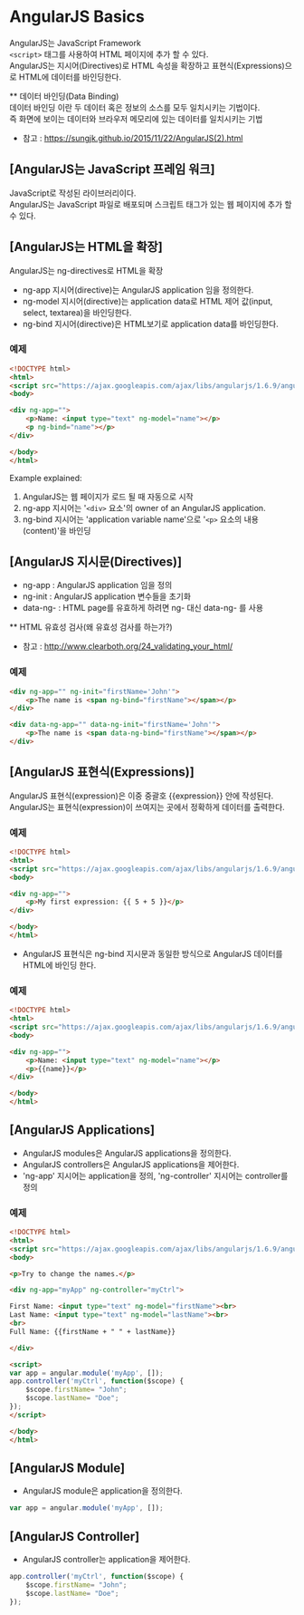 # AngularJS Basics
  AngularJS는 JavaScript Framework <br/>
`<script>` 태그를 사용하여 HTML 페이지에 추가 할 수 있다. <br/>
AngularJS는 지시어(Directives)로 HTML 속성을 확장하고 표현식(Expressions)으로 HTML에 데이터를 바인딩한다. <br/>

** 데이터 바인딩(Data Binding) <br/>
  데이터 바인딩 이란 두 데이터 혹은 정보의 소스를 모두 일치시키는 기법이다. <br/>
즉 화면에 보이는 데이터와 브라우저 메모리에 있는 데이터를 일치시키는 기법 <br/>
 - 참고 : https://sungjk.github.io/2015/11/22/AngularJS(2).html


## [AngularJS는 JavaScript 프레임 워크]
  JavaScript로 작성된 라이브러리이다. <br/>
AngularJS는 JavaScript 파일로 배포되며 스크립트 태그가 있는 웹 페이지에 추가 할 수 있다. <br/>

<script src="https://ajax.googleapis.com/ajax/libs/angularjs/1.6.9/angular.min.js"></script>


## [AngularJS는 HTML을 확장]
  AngularJS는 ng-directives로 HTML을 확장 <br/>
 - ng-app 지시어(directive)는 AngularJS application 임을 정의한다.
 - ng-model 지시어(directive)는 application data로 HTML 제어 값(input, select, textarea)을 바인딩한다.
 - ng-bind 지시어(directive)은 HTML보기로 application data를 바인딩한다.

### 예제
~~~html
<!DOCTYPE html>
<html>
<script src="https://ajax.googleapis.com/ajax/libs/angularjs/1.6.9/angular.min.js"></script>
<body>

<div ng-app="">
    <p>Name: <input type="text" ng-model="name"></p>
    <p ng-bind="name"></p>
</div>

</body>
</html>
~~~
Example explained:
 1) AngularJS는 웹 페이지가 로드 될 때 자동으로 시작
 2) ng-app 지시어는 '`<div>` 요소'의 owner of an AngularJS application.
 3) ng-bind 지시어는 'application variable name'으로 '`<p>` 요소의 내용(content)'을 바인딩


## [AngularJS 지시문(Directives)]
 - ng-app : AngularJS application 임을 정의
 - ng-init : AngularJS application 변수들을 초기화
 - data-ng- : HTML page를 유효하게 하려면 ng- 대신 data-ng- 를 사용

 ** HTML 유효성 검사(왜 유효성 검사를 하는가?)
 - 참고 : http://www.clearboth.org/24_validating_your_html/

### 예제
~~~html
<div ng-app="" ng-init="firstName='John'">
    <p>The name is <span ng-bind="firstName"></span></p>
</div>
~~~
~~~html
<div data-ng-app="" data-ng-init="firstName='John'">
    <p>The name is <span data-ng-bind="firstName"></span></p>
</div>
~~~


## [AngularJS 표현식(Expressions)]
  AngularJS 표현식(expression)은 이중 중괄호 {{expression}} 안에 작성된다. <br/>
AngularJS는 표현식(expression)이 쓰여지는 곳에서 정확하게 데이터를 출력한다.

### 예제
~~~html
<!DOCTYPE html>
<html>
<script src="https://ajax.googleapis.com/ajax/libs/angularjs/1.6.9/angular.min.js"></script>
<body>

<div ng-app="">
    <p>My first expression: {{ 5 + 5 }}</p>
</div>

</body>
</html>
~~~

 - AngularJS 표현식은 ng-bind 지시문과 동일한 방식으로 AngularJS 데이터를 HTML에 바인딩 한다.

### 예제
~~~html
<!DOCTYPE html>
<html>
<script src="https://ajax.googleapis.com/ajax/libs/angularjs/1.6.9/angular.min.js"></script>
<body>

<div ng-app="">
    <p>Name: <input type="text" ng-model="name"></p>
    <p>{{name}}</p>
</div>

</body>
</html>
~~~


## [AngularJS Applications]
 - AngularJS modules은 AngularJS applications을 정의한다.
 - AngularJS controllers은 AngularJS applications을 제어한다.
 - 'ng-app' 지시어는 application을 정의, 'ng-controller' 지시어는 controller를 정의

### 예제
~~~html
<!DOCTYPE html>
<html>
<script src="https://ajax.googleapis.com/ajax/libs/angularjs/1.6.9/angular.min.js"></script>
<body>

<p>Try to change the names.</p>

<div ng-app="myApp" ng-controller="myCtrl">

First Name: <input type="text" ng-model="firstName"><br>
Last Name: <input type="text" ng-model="lastName"><br>
<br>
Full Name: {{firstName + " " + lastName}}

</div>

<script>
var app = angular.module('myApp', []);
app.controller('myCtrl', function($scope) {
    $scope.firstName= "John";
    $scope.lastName= "Doe";
});
</script>

</body>
</html>
~~~

## [AngularJS Module]
 - AngularJS module은 application을 정의한다.

~~~javascript
var app = angular.module('myApp', []);
~~~

## [AngularJS Controller]
 - AngularJS controller는 application을 제어한다.
~~~javascript
app.controller('myCtrl', function($scope) {
    $scope.firstName= "John";
    $scope.lastName= "Doe";
});
~~~
